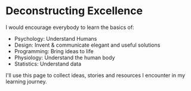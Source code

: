 Deconstructing Excellence
=========================

I would encourage everybody to learn the basics of:
- Psychology: Understand Humans
- Design: Invent & communicate elegant and useful solutions
- Programming: Bring ideas to life
- Physiology: Understand the human body
- Statistics: Understand data

I'll use this page to collect ideas, stories and resources I encounter in my learning journey.
